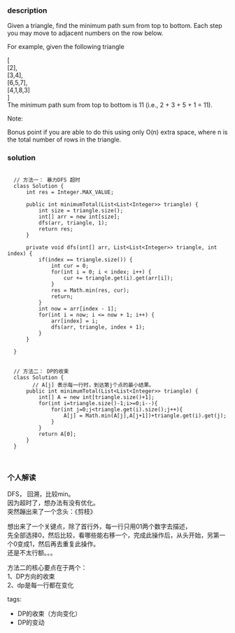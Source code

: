 ### description    
  Given a triangle, find the minimum path sum from top to bottom. Each step you may move to adjacent numbers on the row below.  
    
  For example, given the following triangle  
    
  [  
       [2],  
      [3,4],  
     [6,5,7],  
    [4,1,8,3]  
  ]  
  The minimum path sum from top to bottom is 11 (i.e., 2 + 3 + 5 + 1 = 11).  
    
  Note:  
    
  Bonus point if you are able to do this using only O(n) extra space, where n is the total number of rows in the triangle.  
### solution    
```    
    
  // 方法一： 暴力DFS 超时  
  class Solution {  
      int res = Integer.MAX_VALUE;  
    
      public int minimumTotal(List<List<Integer>> triangle) {  
          int size = triangle.size();  
          int[] arr = new int[size];  
          dfs(arr, triangle, 1);  
          return res;  
      }  
    
      private void dfs(int[] arr, List<List<Integer>> triangle, int index) {  
          if(index == triangle.size()) {  
              int cur = 0;  
              for(int i = 0; i < index; i++) {  
                  cur += triangle.get(i).get(arr[i]);  
              }  
              res = Math.min(res, cur);  
              return;  
          }  
          int now = arr[index - 1];  
          for(int i = now; i <= now + 1; i++) {  
              arr[index] = i;              
              dfs(arr, triangle, index + 1);  
          }  
      }  
    
  }  
    
    
  // 方法二： DP的收束  
  class Solution {  
        // A[j] 表示每一行时，到达第j个点的最小结果。  
      public int minimumTotal(List<List<Integer>> triangle) {  
          int[] A = new int[triangle.size()+1];  
          for(int i=triangle.size()-1;i>=0;i--){  
              for(int j=0;j<triangle.get(i).size();j++){  
                  A[j] = Math.min(A[j],A[j+1])+triangle.get(i).get(j);  
              }  
          }  
          return A[0];  
      }  
  }  
    
    
```    
    
### 个人解读    
  DFS， 回溯，比较min。  
  因为超时了，想办法有没有优化。  
  突然蹦出来了一个念头：《剪枝》  
    
  想出来了一个关键点，除了首行外，每一行只用01两个数字去描述，  
  先全部选择0，然后比较，看哪些能右移一个，完成此操作后，从头开始，另第一个0变成1，然后再去重复此操作。  
  还是不太行额。。。  
    
  方法二的核心要点在于两个：  
  1、DP方向的收束  
  2、dp是每一行都在变化  
    
tags:    
  -  DP的收束（方向变化）  
  -  DP的变动    
